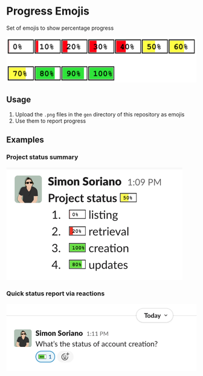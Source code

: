 # Progress Emojis

Set of emojis to show percentage progress

![showcase](docs/images/showcase.png)

## Usage

1. Upload the `.png` files in the `gen` directory of this repository as emojis
2. Use them to report progress

## Examples

### Project status summary

![showcase](docs/images/slack-example-1.png)

### Quick status report via reactions

![showcase](docs/images/slack-example-2.png)
